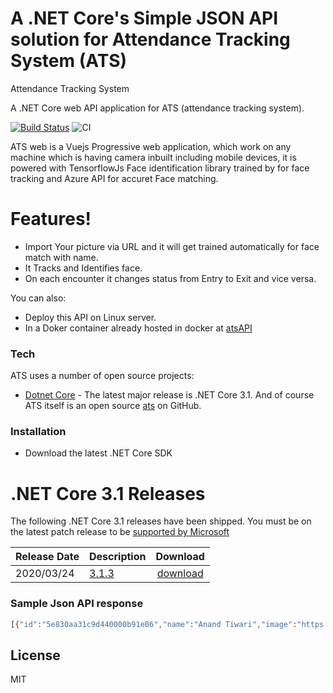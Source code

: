 # A .NET Core's Simple JSON API solution for Attendance Tracking System (ATS)
Attendance Tracking System

A .NET Core web API application for ATS (attendance tracking system).

[![Build Status](https://res.cloudinary.com/dq3npvyjj/image/upload/v1586335386/passing_bnpp6y.svg)](https://github.com/anandmt/ats_desktop)
![CI](https://github.com/anandmt/ats_Vuejs/workflows/CI/badge.svg)

ATS web is a Vuejs Progressive web application, which work on any machine which is having camera inbuilt including mobile devices, it is powered with TensorflowJs Face identification library trained by  for face tracking and Azure API for accuret Face matching.


# Features!

  - Import Your picture via URL and it will get trained automatically for face match with name.
  - It Tracks and Identifies face.
  - On each encounter it changes status from Entry to Exit and vice versa. 


You can also:
  - Deploy this API on Linux server.
  - In a Doker container already hosted in docker at [atsAPI](https://atsapi.herokuapp.com/api/ats)
  

### Tech

ATS uses a number of open source projects:

* [Dotnet Core](https://github.com/dotnet/core) - The latest major release is .NET Core 3.1.
And of course ATS itself is an open source [ats](https://github.com/anandmt/ats_Vuejs) on GitHub.

### Installation

- Download the latest .NET Core SDK
# .NET Core 3.1 Releases

The following .NET Core 3.1 releases have been shipped. You must be on the latest patch release to be [supported by Microsoft](../../microsoft-support.md)

| Release Date | Description | Download |
| :-- | :-- | :--: |
| 2020/03/24 | [3.1.3](./3.1.3/3.1.3.md) | [download](https://dotnet.microsoft.com/download/dotnet-core/3.1) |

### Sample Json API response
```sh
[{"id":"5e830aa31c9d440000b91e06","name":"Anand Tiwari","image":"https://res.cloudinary.com/dq3npvyjj/image/upload/v1585571840/anand_lnkdn_yzmu5g.jpg","entry":"","exit":"","status":"enter"},{"id":"5e830aa31c9d440000b91e99","name":"Rikhil Tiwari","image":"sample/Rikhil_jfr93h.jpg","entry":"","exit":"","status":"enter"}]
```

License
----

MIT


